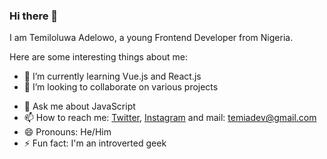 ### Hi there 👋

I am Temiloluwa Adelowo, a young Frontend Developer from Nigeria.

Here are some interesting things about me:

- 🌱 I’m currently learning Vue.js and React.js
- 👯 I’m looking to collaborate on various projects
<!-- - 🤔 I’m looking for help with ...-->
- 💬 Ask me about JavaScript
- 📫 How to reach me: [Twitter](https://twitter.com/adetemi03), [Instagram](https://instagram.com/adetemi03) and mail: [temiadev@gmail.com](mailto:temiadev@gmail.com)
- 😄 Pronouns: He/Him
- ⚡ Fun fact: I'm an introverted geek
